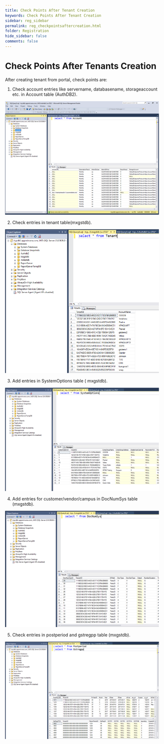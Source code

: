 ```yaml
---
title: Check Points After Tenant Creation
keywords: Check Points After Tenant Creation
sidebar: reg_sidebar
permalink: reg_checkpointsaftercreation.html
folder: Registration
hide_sidebar: false
comments: false
---
```


# Check Points After Tenants Creation

After creating tenant from portal, check points are:

1.	Check account entries like servername,  databasename, storageaccount etc. in Account table (AuthDB2).

![](images/10.png)

2.	Check entries in tenant table(mxgstdb).

![](images/11.png)

3.	Add entries in SystemOptions table ( mxgstdb).

![](images/12.png)

4.	Add entries for customer/vendor/campus in DocNumSys table (mxgstdb).

![](images/13.png)

5.	Check entries in postperiod and gstregpp table (mxgstdb).

![](images/14.png)
